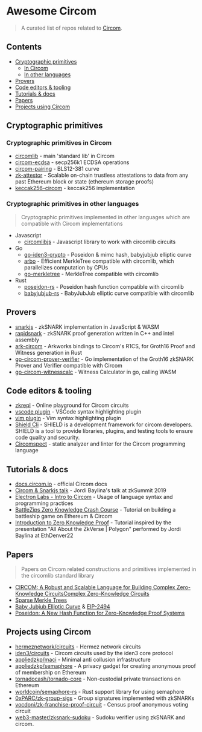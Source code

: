 # Awesome Circom

> A curated list of repos related to [Circom](https://github.com/iden3/circom).

## Contents
- [Cryptographic primitives](#cryptographic-primitives)
   - [In Circom](#cryptographic-primitives-in-circom)
   - [In other languages](#cryptographic-primitives-in-other-languages)
- [Provers](#provers)
- [Code editors & tooling](#code-editors--tooling)
- [Tutorials & docs](#tutorials--docs)
- [Papers](#papers)
- [Projects using Circom](#projects-using-circom)


## Cryptographic primitives

### Cryptographic primitives in Circom
- [circomlib](https://github.com/iden3/circomlib) - main 'standard lib' in Circom
- [circom-ecdsa](https://github.com/0xPARC/circom-ecdsa) - secp256k1 ECDSA operations
- [circom-pairing](https://github.com/yi-sun/circom-pairing) - BLS12-381 curve
- [zk-attestor](https://github.com/yi-sun/zk-attestor) - Scalable on-chain trustless attestations to data from any past Ethereum block or state (ethereum storage proofs)
- [keccak256-circom](https://github.com/vocdoni/keccak256-circom) - keccak256 implementation

### Cryptographic primitives in other languages
> Cryptographic primitives implemented in other languages which are compatible with Circom implementations

- Javascript
   - [circomlibjs](https://github.com/iden3/circomlibjs) - Javascript library to work with circomlib circuits
- Go
   - [go-iden3-crypto](https://github.com/iden3/go-iden3-crypto) - Poseidon & mimc hash, babyjubjub elliptic curve
   - [arbo](https://github.com/vocdoni/arbo) - Efficient MerkleTree compatible with circomlib, which parallelizes computation by CPUs
   - [go-merkletree](https://github.com/iden3/go-merkletree) - MerkleTree compatible with circomlib 
- Rust
   - [poseidon-rs](https://github.com/arnaucube/poseidon-rs) - Poseidon hash function compatible with circomlib
   - [babyjubjub-rs](https://github.com/arnaucube/babyjubjub-rs) - BabyJubJub elliptic curve compatible with circomlib

## Provers
- [snarkjs](https://github.com/iden3/snarkjs) - zkSNARK implementation in JavaScript & WASM
- [rapidsnark](https://github.com/iden3/rapidsnark) - zkSNARK proof generation written in C++ and intel assembly
- [ark-circom](https://github.com/gakonst/ark-circom) - Arkworks bindings to Circom's R1CS, for Groth16 Proof and Witness generation in Rust
- [go-circom-prover-verifier](https://github.com/iden3/go-circom-prover-verifier/) - Go implementation of the Groth16 zkSNARK Prover and Verifier compatible with Circom
- [go-circom-witnesscalc](https://github.com/iden3/go-circom-witnesscalc) - Witness Calculator in go, calling WASM

## Code editors & tooling
- [zkrepl](https://github.com/0xPARC/zkrepl) - Online playground for Circom circuits
- [vscode plugin](https://github.com/iden3/circom-highlighting-vscode) - VSCode syntax highlighting plugin
- [vim plugin](https://github.com/iden3/vim-circom-syntax) - Vim syntax highlighting plugin
- [Shield Cli](https://github.com/xorddotcom/SHIELD) - SHIELD is a development framework for circom developers. SHIELD is a tool to provide libraries, plugins, and testing tools to ensure code quality and security.
- [Circomspect](https://github.com/trailofbits/circomspect) - static analyzer and linter for the Circom programming language

## Tutorials & docs
- [docs.circom.io](https://docs.circom.io/) - official Circom docs
- [Circom & Snarkjs talk](https://www.youtube.com/watch?v=-9TJa1hVsKA) - Jordi Baylina's talk at zkSummit 2019
- [Electron Labs - Intro to Circom](https://docs.electronlabs.org/intro-to-circom) - Usage of language syntax and programming practices
- [BattleZips Zero Knowledge Crash Course](https://www.youtube.com/channel/UCcVGZqz46ELMsjVRIr0VOxw) - Tutorial on building a battleship game on Ethereum & Circom
- [Introduction to Zero Knowledge Proof](https://github.com/enricobottazzi/ZKverse) - Tutorial inspired by the presentation "All About the ZkVerse | Polygon" performed by Jordi Baylina at EthDenver22

## Papers
> Papers on Circom related constructions and primitives implemented in the circomlib standard library

- [CIRCOM: A Robust and Scalable Language for Building Complex Zero-Knowledge CircuitsComplex Zero-Knowledge Circuits](https://www.techrxiv.org/articles/preprint/CIRCOM_A_Robust_and_Scalable_Language_for_Building_Complex_Zero-Knowledge_Circuits/19374986/1/files/34409498.pdf)
- [Sparse Merkle Trees](https://docs.iden3.io/publications/pdfs/Merkle-Tree.pdf)
- [Baby Jubjub Elliptic Curve](https://iden3-docs.readthedocs.io/en/latest/_downloads/33717d75ab84e11313cc0d8a090b636f/Baby-Jubjub.pdf) & [EIP-2494](https://eips.ethereum.org/EIPS/eip-2494)
- [Poseidon: A New Hash Function for Zero-Knowledge Proof Systems](https://eprint.iacr.org/2019/458)

## Projects using Circom
- [hermeznetwork/circuits](https://github.com/hermeznetwork/circuits) - Hermez network circuits
- [iden3/circuits](https://github.com/iden3/circuits/) - Circom circuits used by the iden3 core protocol
- [appliedzkp/maci](https://github.com/appliedzkp/maci) - Minimal anti collusion infrastructure
- [appliedzkp/semaphore](https://github.com/appliedzkp/semaphore) - A privacy gadget for creating anonymous proof of membership on Ethereum
- [tornadocash/tornado-core](https://github.com/tornadocash/tornado-core) - Non-custodial private transactions on Ethereum
- [worldcoin/semaphore-rs](https://github.com/worldcoin/semaphore-rs) - Rust support library for using semaphore
- [0xPARC/zk-group-sigs](https://github.com/0xPARC/zk-group-sigs) - Group signatures implemented with zkSNARKs
- [vocdoni/zk-franchise-proof-circuit](https://github.com/vocdoni/zk-franchise-proof-circuit) - Census proof anonymous voting circuit
- [web3-master/zksnark-sudoku](https://github.com/web3-master/zksnark-sudoku) - Sudoku verifier using zkSNARK and circom.
